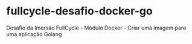 # fullcycle-desafio-docker-go
Desafio da Imersão FullCycle - Módulo Docker - Criar uma imagem para uma aplicação Golang
